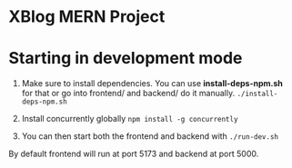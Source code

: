 # XBlog MERN Project

# Starting in development mode

1. Make sure to install dependencies.
   You can use **install-deps-npm.sh** for that or go into frontend/ and backend/ do it manually.
   `./install-deps-npm.sh`

2. Install concurrently globally
   `npm install -g concurrently`

3. You can then start both the frontend and backend with
   `./run-dev.sh`

By default frontend will run at port 5173 and backend at port 5000.
